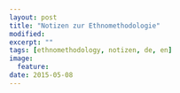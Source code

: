```yaml
---
layout: post
title: "Notizen zur Ethnomethodologie"
modified:
excerpt: ""
tags: [ethnomethodology, notizen, de, en]
image: 
  feature: 
date: 2015-05-08
---
```


